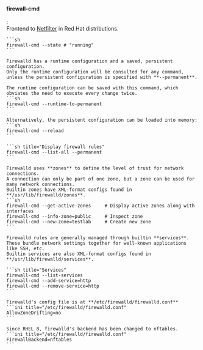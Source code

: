#### firewall-cmd
:   
    Frontend to [Netfilter](#netfilter) in Red Hat distributions.
    
    ```sh
    firewall-cmd --state # "running"
    ```

    Firewalld has a runtime configuration and a saved, persistent configuration.
    Only the runtime configuration will be consulted for any command, unless the persistent configuration is specified with **--permanent**.

    The runtime configuration can be saved with this command, which obviates the need to execute every change twice.
    ```sh
    firewall-cmd --runtime-to-permanent
    ```

    Alternatively, the persistent configuration can be loaded into memory:
    ```sh
    firewall-cmd --reload
    ```

    ```sh title="Display firewall rules"
    firewall-cmd --list-all --permanent
    ```

    Firewalld uses **zones** to define the level of trust for network connections.
    A connection can only be part of one zone, but a zone can be used for many network connections.
    Builtin zones have XML-format configs found in **/usr/lib/firewalld/zones**.
    ```sh
    firewall-cmd --get-active-zones     # Display active zones along with interfaces
    firewall-cmd --info-zone=public     # Inspect zone
    firewall-cmd --new-zone=testlab     # Create new zone
    ```

    Firewalld rules are generally managed through builtin **services**.
    These bundle network settings together for well-known applications like SSH, etc.
    Builtin services are also XML-format configs found in **/usr/lib/firewalld/services**.
    
    ```sh title="Services"
    firewall-cmd --list-services
    firewall-cmd --add-service=http
    firewall-cmd --remove-service=http
    ```

    Firewalld's config file is at **/etc/firewalld/firewalld.conf**
    ```ini title="/etc/firewalld/firewalld.conf"
    AllowZoneDrifting=no
    ```

    Since RHEL 8, firewalld's backend has been changed to nftables.
    ```ini title="/etc/firewalld/firewalld.conf"
    FirewallBackend=nftables
    ```